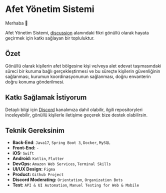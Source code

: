 
# Afet Yönetim Sistemi

Merhaba 👋

Afet Yönetim Sistemi, [discussion](https://github.com/acikkaynak/afet-org/discussions/35) alanındaki fikri gönüllü olarak hayata geçirmek için katkı sağlayan bir topluluktur.

## Özet

Gönüllü olarak kişilerin afet bölgesine kişi ve/veya alet edevat taşımasındaki süreci bir kuruma bağlı gerçekleştirmesi ve bu süreçte kişilerin güvenliğinin sağlanması, kurumun koordinasyonunun sağlanması, doğru envanterin doğru konuma gönderilmesi.

## Katkı Sağlamak İstiyorum

Detaylı bilgi için [Discord](https://discord.gg/Ac2wWAxh5b) kanalımıza dahil olabilir, ilgili repositoryleri inceleyebilir, gönüllü kişilerle iletişime geçerek bize destek olabilirsin.

## Teknik Gereksinim

- **Back-End**: `Java17`, `Spring Boot 3`, `Docker`, `MySQL`
- **Front-End:** `-`
- **iOS:** `Swift`
- **Android:** `Kotlin`, `Flutter`
- **DevOps:** `Amazon Web Services`, `Terminal Skills`
- **UI/UX Design:** `Figma`
- **Product:** `Github Project`
- **Discord Moderating:** `Orientation`, `Organization Bots`
- **Test:** `API & UI Automation`, `Manuel Testing for Web & Mobile`
